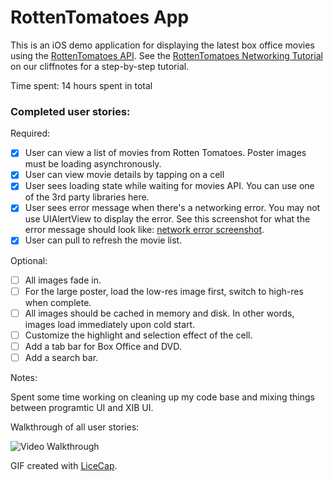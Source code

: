 # RottenTomatoes App

This is an iOS demo application for displaying the latest box office movies using the [RottenTomatoes API](http://www.rottentomatoes.com/). See the [RottenTomatoes Networking Tutorial](http://guides.thecodepath.com/ios/RottenTomatoes-Networking-Tutorial) on our cliffnotes for a step-by-step tutorial.

Time spent: 14 hours spent in total

### Completed user stories:

Required:
* [x] User can view a list of movies from Rotten Tomatoes.  Poster images must be loading asynchronously.
* [x] User can view movie details by tapping on a cell
* [x] User sees loading state while waiting for movies API.  You can use one of the 3rd party libraries here.
* [x] User sees error message when there's a networking error.  You may not use UIAlertView to display the error.  See this screenshot for what the error message should look like: [network error screenshot](http://forums.androidcentral.com/attachments/google-nexus-10-tablet/51236d1355614625t-facebook-network-error-no-internet-connection-screenshot_2012-12-15-15-15-05.png).
* [x] User can pull to refresh the movie list.

Optional:
* [ ] All images fade in.
* [ ] For the large poster, load the low-res image first, switch to high-res when complete.
* [ ] All images should be cached in memory and disk. In other words, images load immediately upon cold start.
* [ ] Customize the highlight and selection effect of the cell.
* [ ] Add a tab bar for Box Office and DVD.
* [ ] Add a search bar.

Notes:

Spent some time working on cleaning up my code base and mixing things between programtic UI and XIB UI.

Walkthrough of all user stories:

![Video Walkthrough](https://www.dropbox.com/s/vmw64zsynaew3d0/demo_rotten_tomatoes.gif)

GIF created with [LiceCap](http://www.cockos.com/licecap/).
